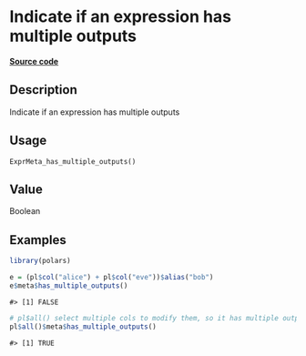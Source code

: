 

# Indicate if an expression has multiple outputs

[**Source code**](https://github.com/pola-rs/r-polars/tree/741f9cd2614b3302a4d033bcae447425e1b91191/R/expr__meta.R#L156)

## Description

Indicate if an expression has multiple outputs

## Usage

<pre><code class='language-R'>ExprMeta_has_multiple_outputs()
</code></pre>

## Value

Boolean

## Examples

``` r
library(polars)

e = (pl$col("alice") + pl$col("eve"))$alias("bob")
e$meta$has_multiple_outputs()
```

    #> [1] FALSE

``` r
# pl$all() select multiple cols to modify them, so it has multiple outputs
pl$all()$meta$has_multiple_outputs()
```

    #> [1] TRUE
